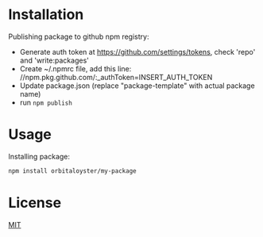 # Installation
Publishing package to github npm registry:
* Generate auth token at https://github.com/settings/tokens, check 'repo' and 'write:packages'
* Create ~/.npmrc file, add this line: //npm.pkg.github.com/:_authToken=INSERT_AUTH_TOKEN
* Update package.json (replace "package-template" with actual package name)
* run ```npm publish```

# Usage
Installing package:
```bash
npm install orbitaloyster/my-package
```

# License
[MIT](LICENSE)
